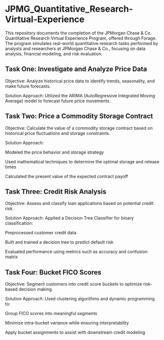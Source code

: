 # JPMG_Quantitative_Research-Virtual-Experience

This repository documents the completion of the JPMorgan Chase & Co. Quantitative Research Virtual Experience Program, offered through Forage. The program simulates real-world quantitative research tasks performed by analysts and researchers at JPMorgan Chase & Co., focusing on data analysis, financial modeling, and risk evaluation.

## Task One: Investigate and Analyze Price Data

Objective:
Analyze historical price data to identify trends, seasonality, and make future forecasts.

Solution Approach:
Utilized the ARIMA (AutoRegressive Integrated Moving Average) model to forecast future price movements.

## Task Two: Price a Commodity Storage Contract

Objective:
Calculate the value of a commodity storage contract based on historical price fluctuations and storage constraints.

Solution Approach:

Modeled the price behavior and storage strategy

Used mathematical techniques to determine the optimal storage and release times

Calculated the present value of the expected contract payoff

## Task Three: Credit Risk Analysis

Objective:
Assess and classify loan applications based on potential credit risk.

Solution Approach:
Applied a Decision Tree Classifier for binary classification:

Preprocessed customer credit data

Built and trained a decision tree to predict default risk

Evaluated performance using metrics such as accuracy and confusion matrix

## Task Four: Bucket FICO Scores

Objective:
Segment customers into credit score buckets to optimize risk-based decision making.

Solution Approach:
Used clustering algorithms and dynamic programming to:

Group FICO scores into meaningful segments

Minimize intra-bucket variance while ensuring interpretability

Apply bucket assignments to assist with downstream credit modeling
